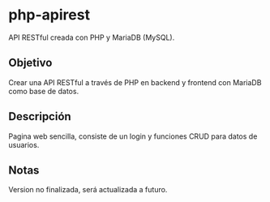 # php-apirest
API RESTful creada con PHP y MariaDB (MySQL).

## Objetivo
Crear una API RESTful a través de PHP en backend y frontend con MariaDB como base de datos.

## Descripción
Pagina web sencilla, consiste de un login y funciones CRUD para datos de usuarios.

## Notas
Version no finalizada, será actualizada a futuro.
